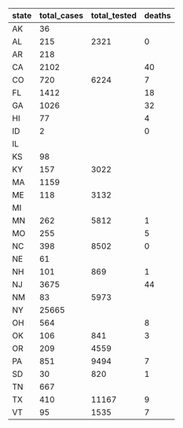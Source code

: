 state | total_cases | total_tested | deaths
--- | --- | --- | ---
AK | 36 |  | 
AL | 215 | 2321 | 0
AR | 218 |  | 
CA | 2102 |  | 40
CO | 720 | 6224 | 7
FL | 1412 |  | 18
GA | 1026 |  | 32
HI | 77 |  | 4
ID | 2 |  | 0
IL |  |  | 
KS | 98 |  | 
KY | 157 | 3022 | 
MA | 1159 |  | 
ME | 118 | 3132 | 
MI |  |  | 
MN | 262 | 5812 | 1
MO | 255 |  | 5
NC | 398 | 8502 | 0
NE | 61 |  | 
NH | 101 | 869 | 1
NJ | 3675 |  | 44
NM | 83 | 5973 | 
NY | 25665 |  | 
OH | 564 |  | 8
OK | 106 | 841 | 3
OR | 209 | 4559 | 
PA | 851 | 9494 | 7
SD | 30 | 820 | 1
TN | 667 |  | 
TX | 410 | 11167 | 9
VT | 95 | 1535 | 7

